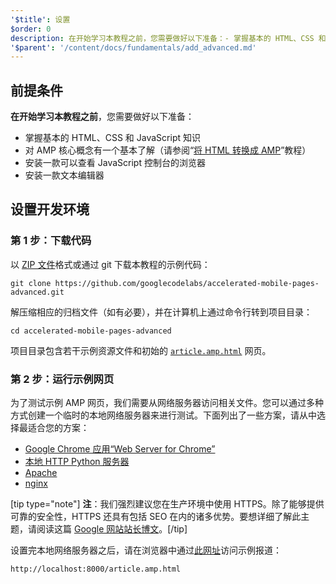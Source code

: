 ```yaml
---
'$title': 设置
$order: 0
description: 在开始学习本教程之前，您需要做好以下准备：- 掌握基本的 HTML、CSS 和 JavaScript 知识 - 对 AMP 核心概念有一个基本了解…
'$parent': '/content/docs/fundamentals/add_advanced.md'
---
```


## 前提条件

**在开始学习本教程之前**，您需要做好以下准备：

- 掌握基本的 HTML、CSS 和 JavaScript 知识
- 对 AMP 核心概念有一个基本了解（请参阅“[将 HTML 转换成 AMP](../../../../documentation/guides-and-tutorials/start/converting/index.md)”教程）
- 安装一款可以查看 JavaScript 控制台的浏览器
- 安装一款文本编辑器

## 设置开发环境

### 第 1 步：下载代码

以 [ZIP 文件](https://github.com/googlecodelabs/accelerated-mobile-pages-advanced/archive/master.zip)格式或通过 git 下载本教程的示例代码：

```shell
git clone https://github.com/googlecodelabs/accelerated-mobile-pages-advanced.git
```

解压缩相应的归档文件（如有必要），并在计算机上通过命令行转到项目目录：

```shell
cd accelerated-mobile-pages-advanced
```

项目目录包含若干示例资源文件和初始的 [`article.amp.html`](https://github.com/googlecodelabs/accelerated-mobile-pages-advanced/blob/master/article.amp.html) 网页。

### 第 2 步：运行示例网页

为了测试示例 AMP 网页，我们需要从网络服务器访问相关文件。您可以通过多种方式创建一个临时的本地网络服务器来进行测试。下面列出了一些方案，请从中选择最适合您的方案：

- [Google Chrome 应用“Web Server for Chrome”](https://chrome.google.com/webstore/detail/web-server-for-chrome/ofhbbkphhbklhfoeikjpcbhemlocgigb)
- [本地 HTTP Python 服务器](https://developer.mozilla.org/zh-CN/docs/Learn/Common_questions/set_up_a_local_testing_server#Running_a_simple_local_HTTP_server)
- [Apache](https://httpd.apache.org/docs/2.4/getting-started.html)
- [nginx](http://nginx.org/)

[tip type="note"] **注**：我们强烈建议您在生产环境中使用 HTTPS。除了能够提供可靠的安全性，HTTPS 还具有包括 SEO 在内的诸多优势。要想详细了解此主题，请阅读这篇 [Google 网站站长博文](https://webmasters.googleblog.com/2014/08/https-as-ranking-signal.html)。[/tip]

设置完本地网络服务器之后，请在浏览器中通过[此网址](http://localhost:8000/article.amp.html)访问示例报道：

```text
http://localhost:8000/article.amp.html
```
